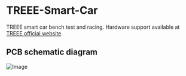 # TREEE-Smart-Car
TREEE smart car bench test and racing. Hardware support available at [TREEE official website](http://www.treee.com.cn/?id=os:robot:wt).

## PCB schematic diagram
![Image](https://github.com/weiyi-li/Smart-Car/blob/master/Image/TREEE_Smartcar_PCB_Schematic.png)
